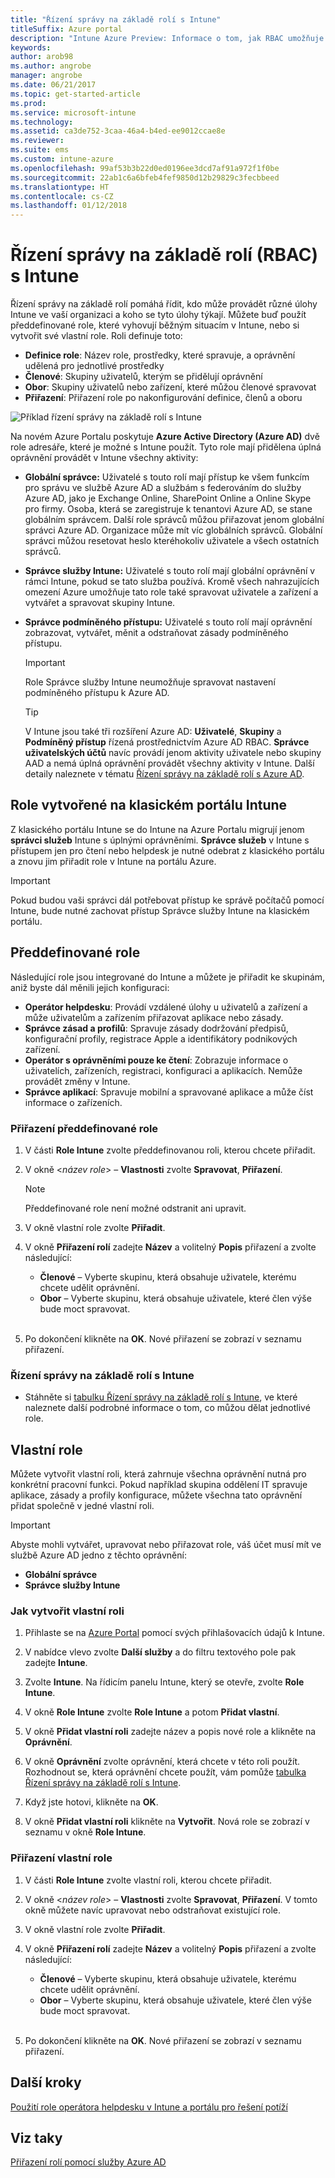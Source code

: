 ```yaml
---
title: "Řízení správy na základě rolí s Intune"
titleSuffix: Azure portal
description: "Intune Azure Preview: Informace o tom, jak RBAC umožňuje určovat, kdo může provádět akce a změny."
keywords: 
author: arob98
ms.author: angrobe
manager: angrobe
ms.date: 06/21/2017
ms.topic: get-started-article
ms.prod: 
ms.service: microsoft-intune
ms.technology: 
ms.assetid: ca3de752-3caa-46a4-b4ed-ee9012ccae8e
ms.reviewer: 
ms.suite: ems
ms.custom: intune-azure
ms.openlocfilehash: 99af53b3b22d0ed0196ee3dcd7af91a972f1f0be
ms.sourcegitcommit: 22ab1c6a6bfeb4fef9850d12b29829c3fecbbeed
ms.translationtype: HT
ms.contentlocale: cs-CZ
ms.lasthandoff: 01/12/2018
---
```

# <a name="role-based-administration-control-rbac-with-intune"></a>Řízení správy na základě rolí (RBAC) s Intune

Řízení správy na základě rolí pomáhá řídit, kdo může provádět různé úlohy Intune ve vaší organizaci a koho se tyto úlohy týkají. Můžete buď použít předdefinované role, které vyhovují běžným situacím v Intune, nebo si vytvořit své vlastní role. Roli definuje toto:

- **Definice role**: Název role, prostředky, které spravuje, a oprávnění udělená pro jednotlivé prostředky
- **Členové**: Skupiny uživatelů, kterým se přidělují oprávnění
- **Obor**: Skupiny uživatelů nebo zařízení, které můžou členové spravovat
- **Přiřazení**: Přiřazení role po nakonfigurování definice, členů a oboru

![Příklad řízení správy na základě rolí s Intune](./media/intune-rbac-1.PNG)

Na novém Azure Portalu poskytuje **Azure Active Directory (Azure AD)** dvě role adresáře, které je možné s Intune použít. Tyto role mají přidělena úplná oprávnění provádět v Intune všechny aktivity:

- **Globální správce:** Uživatelé s touto rolí mají přístup ke všem funkcím pro správu ve službě Azure AD a službám s federováním do služby Azure AD, jako je Exchange Online, SharePoint Online a Online Skype pro firmy. Osoba, která se zaregistruje k tenantovi Azure AD, se stane globálním správcem. Další role správců můžou přiřazovat jenom globální správci Azure AD. Organizace může mít víc globálních správců. Globální správci můžou resetovat heslo kteréhokoliv uživatele a všech ostatních správců.

- **Správce služby Intune:** Uživatelé s touto rolí mají globální oprávnění v rámci Intune, pokud se tato služba používá. Kromě všech nahrazujících omezení Azure umožňuje tato role také spravovat uživatele a zařízení a vytvářet a spravovat skupiny Intune.

- **Správce podmíněného přístupu:** Uživatelé s touto rolí mají oprávnění zobrazovat, vytvářet, měnit a odstraňovat zásady podmíněného přístupu.

    > [!IMPORTANT]
    > Role Správce služby Intune neumožňuje spravovat nastavení podmíněného přístupu k Azure AD.

    > [!TIP]
    > V Intune jsou také tři rozšíření Azure AD: **Uživatelé**, **Skupiny** a **Podmíněný přístup** řízená prostřednictvím Azure AD RBAC. **Správce uživatelských účtů** navíc provádí jenom aktivity uživatele nebo skupiny AAD a nemá úplná oprávnění provádět všechny aktivity v Intune. Další detaily naleznete v tématu [Řízení správy na základě rolí s Azure AD](https://docs.microsoft.com/azure/active-directory/active-directory-assign-admin-roles).

## <a name="roles-created-in-the-intune-classic-portal"></a>Role vytvořené na klasickém portálu Intune

Z klasického portálu Intune se do Intune na Azure Portalu migrují jenom **správci služeb** Intune s úplnými oprávněními. **Správce služeb** v Intune s přístupem jen pro čtení nebo helpdesk je nutné odebrat z klasického portálu a znovu jim přiřadit role v Intune na portálu Azure.

> [!IMPORTANT]
> Pokud budou vaši správci dál potřebovat přístup ke správě počítačů pomocí Intune, bude nutné zachovat přístup Správce služby Intune na klasickém portálu.

## <a name="built-in-roles"></a>Předdefinované role

Následující role jsou integrované do Intune a můžete je přiřadit ke skupinám, aniž byste dál měnili jejich konfiguraci:

- **Operátor helpdesku**: Provádí vzdálené úlohy u uživatelů a zařízení a může uživatelům a zařízením přiřazovat aplikace nebo zásady.
- **Správce zásad a profilů**: Spravuje zásady dodržování předpisů, konfigurační profily, registrace Apple a identifikátory podnikových zařízení.
- **Operátor s oprávněními pouze ke čtení**: Zobrazuje informace o uživatelích, zařízeních, registraci, konfiguraci a aplikacích. Nemůže provádět změny v Intune.
- **Správce aplikací**: Spravuje mobilní a spravované aplikace a může číst informace o zařízeních.

### <a name="to-assign-a-built-in-role"></a>Přiřazení předdefinované role

1. V části **Role Intune** zvolte předdefinovanou roli, kterou chcete přiřadit.

2. V okně <*název role*> – **Vlastnosti** zvolte **Spravovat**, **Přiřazení**.

    > [!NOTE]
    > Předdefinované role není možné odstranit ani upravit.

3. V okně vlastní role zvolte **Přiřadit**.

4. V okně **Přiřazení rolí** zadejte **Název** a volitelný **Popis** přiřazení a zvolte následující:
    - **Členové** – Vyberte skupinu, která obsahuje uživatele, kterému chcete udělit oprávnění.
    - **Obor** – Vyberte skupinu, která obsahuje uživatele, které člen výše bude moct spravovat.
<br></br>
5. Po dokončení klikněte na **OK**. Nové přiřazení se zobrazí v seznamu přiřazení.

### <a name="intune-rbac-table"></a>Řízení správy na základě rolí s Intune

- Stáhněte si [tabulku Řízení správy na základě rolí s Intune](https://gallery.technet.microsoft.com/Intune-RBAC-table-2e3c9a1a), ve které naleznete další podrobné informace o tom, co můžou dělat jednotlivé role.

## <a name="custom-roles"></a>Vlastní role

Můžete vytvořit vlastní roli, která zahrnuje všechna oprávnění nutná pro konkrétní pracovní funkci. Pokud například skupina oddělení IT spravuje aplikace, zásady a profily konfigurace, můžete všechna tato oprávnění přidat společně v jedné vlastní roli.

> [!IMPORTANT]
> Abyste mohli vytvářet, upravovat nebo přiřazovat role, váš účet musí mít ve službě Azure AD jedno z těchto oprávnění:
> - **Globální správce**
> - **Správce služby Intune**

### <a name="to-create-a-custom-role"></a>Jak vytvořit vlastní roli

1. Přihlaste se na [Azure Portal](https://portal.azure.com) pomocí svých přihlašovacích údajů k Intune.

2. V nabídce vlevo zvolte **Další služby** a do filtru textového pole pak zadejte **Intune**.

3. Zvolte **Intune**. Na řídicím panelu Intune, který se otevře, zvolte **Role Intune**.

4. V okně **Role Intune** zvolte **Role Intune** a potom **Přidat vlastní**.

5. V okně **Přidat vlastní roli** zadejte název a popis nové role a klikněte na **Oprávnění**.

3. V okně **Oprávnění** zvolte oprávnění, která chcete v této roli použít. Rozhodnout se, která oprávnění chcete použít, vám pomůže [tabulka Řízení správy na základě rolí s Intune](https://gallery.technet.microsoft.com/Intune-RBAC-table-2e3c9a1a).

4. Když jste hotovi, klikněte na **OK**.

5. V okně **Přidat vlastní roli** klikněte na **Vytvořit**. Nová role se zobrazí v seznamu v okně **Role Intune**.

### <a name="to-assign-a-custom-role"></a>Přiřazení vlastní role

1. V části **Role Intune** zvolte vlastní roli, kterou chcete přiřadit.

2. V okně <*název role*> – **Vlastnosti** zvolte **Spravovat**, **Přiřazení**. V tomto okně můžete navíc upravovat nebo odstraňovat existující role.

3. V okně vlastní role zvolte **Přiřadit**.

4. V okně **Přiřazení rolí** zadejte **Název** a volitelný **Popis** přiřazení a zvolte následující:
    - **Členové** – Vyberte skupinu, která obsahuje uživatele, kterému chcete udělit oprávnění.
    - **Obor** – Vyberte skupinu, která obsahuje uživatele, které člen výše bude moct spravovat.
<br></br>
5. Po dokončení klikněte na **OK**. Nové přiřazení se zobrazí v seznamu přiřazení.

## <a name="next-steps"></a>Další kroky

[Použití role operátora helpdesku v Intune a portálu pro řešení potíží](help-desk-operators.md)

## <a name="see-also"></a>Viz taky

[Přiřazení rolí pomocí služby Azure AD](https://docs.microsoft.com/azure/active-directory/active-directory-users-assign-role-azure-portal)
